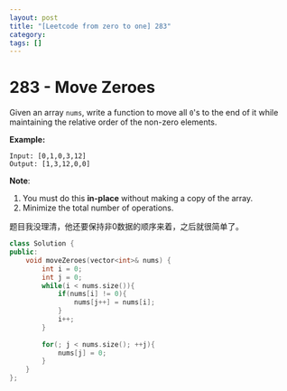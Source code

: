 ```yaml
---
layout: post
title: "[Leetcode from zero to one] 283"
category: 
tags: []
---
```


# 283 - Move Zeroes

Given an array `nums`, write a function to move all `0`'s to the end of it while maintaining the relative order of the non-zero elements.

**Example:**

```
Input: [0,1,0,3,12]
Output: [1,3,12,0,0]
```

**Note**:

1. You must do this **in-place** without making a copy of the array.
2. Minimize the total number of operations.

题目我没理清，他还要保持非0数据的顺序来着，之后就很简单了。

```c++
class Solution {
public:
    void moveZeroes(vector<int>& nums) {
        int i = 0;
        int j = 0;
        while(i < nums.size()){
            if(nums[i] != 0){
                nums[j++] = nums[i];
            }
            i++;
        }
        
        for(; j < nums.size(); ++j){
            nums[j] = 0;
        }
    }
};
```

